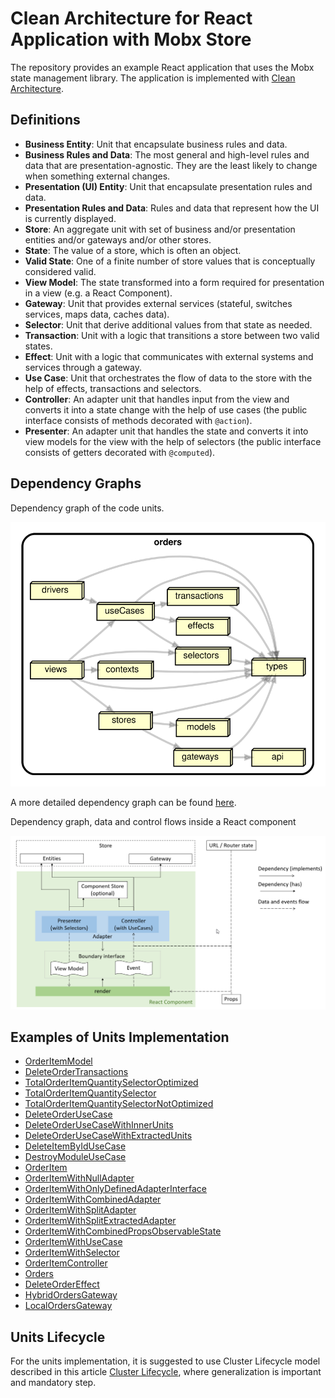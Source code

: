 # Clean Architecture for React Application with Mobx Store

The repository provides an example React application that uses the Mobx state management library. The application is implemented with [Clean Architecture](https://blog.cleancoder.com/uncle-bob/2012/08/13/the-clean-architecture.html).

## Definitions

- **Business Entity**: Unit that encapsulate business rules and data.
- **Business Rules and Data**: The most general and high-level rules and data that are presentation-agnostic. They are the least likely to change when something external changes.
- **Presentation (UI) Entity**: Unit that encapsulate presentation rules and data.
- **Presentation Rules and Data**: Rules and data that represent how the UI is currently displayed.
- **Store**: An aggregate unit with set of business and/or presentation entities and/or gateways and/or other stores.
- **State**: The value of a store, which is often an object.
- **Valid State**: One of a finite number of store values that is conceptually considered valid.
- **View Model**: The state transformed into a form required for presentation in a view (e.g. a React Component).
- **Gateway**: Unit that provides external services (stateful, switches services, maps data, caches data).
- **Selector**: Unit that derive additional values from that state as needed.
- **Transaction**: Unit with a logic that transitions a store between two valid states.
- **Effect**: Unit with a logic that communicates with external systems and services through a gateway.
- **Use Case**: Unit that orchestrates the flow of data to the store with the help of effects, transactions and selectors.
- **Controller**: An adapter unit that handles input from the view and converts it into a state change with the help of use cases (the public interface consists of methods decorated with `@action`).
- **Presenter**: An adapter unit that handles the state and converts it into view models for the view with the help of selectors (the public interface consists of getters decorated with `@computed`).

## Dependency Graphs

Dependency graph of the code units.

![dependency overview](docs/images/dependency-graph-overview-0.svg)

A more detailed dependency graph can be found [here](docs/images/dependency-graph-overview-1.svg).

Dependency graph, data and control flows inside a React component

![react component](docs/images/react-component-dependencies-and-flow.png)

## Examples of Units Implementation

- [OrderItemModel](src/modules/orders/models/OrderItemModel/OrderItemModel.spec.ts)
- [DeleteOrderTransactions](src/modules/orders/transactions/DeleteOrderTransactions/DeleteOrderTransactions.spec.ts)
- [TotalOrderItemQuantitySelectorOptimized](src/modules/orders/selectors/TotalOrderItemQuantitySelector/TotalOrderItemQuantitySelectorOptimized.spec.tsx)
- [TotalOrderItemQuantitySelector](src/modules/orders/selectors/TotalOrderItemQuantitySelector/TotalOrderItemQuantitySelector.spec.ts)
- [TotalOrderItemQuantitySelectorNotOptimized](src/modules/orders/selectors/TotalOrderItemQuantitySelector/TotalOrderItemQuantitySelectorNotOptimized.spec.tsx)
- [DeleteOrderUseCase](src/modules/orders/useCases/DeleteOrderUseCase/DeleteOrderUseCase.spec.ts)
- [DeleteOrderUseCaseWithInnerUnits](src/modules/orders/useCases/DeleteOrderUseCase/DeleteOrderUseCaseWithInnerUnits.spec.ts)
- [DeleteOrderUseCaseWithExtractedUnits](src/modules/orders/useCases/DeleteOrderUseCase/DeleteOrderUseCaseWithExtractedUnits.spec.ts)
- [DeleteItemByIdUseCase](src/modules/orders/useCases/DeleteItemByIdUseCase/DeleteItemByIdUseCase.spec.ts)
- [DestroyModuleUseCase](src/modules/orders/useCases/DestroyModuleUseCase/DestroyModuleUseCase.spec.ts)
- [OrderItem](src/modules/orders/views/containers/OrderItem/OrderItem.spec.tsx)
- [OrderItemWithNullAdapter](src/modules/orders/views/containers/OrderItem/OrderItemWithNullAdapter/OrderItem.spec.tsx)
- [OrderItemWithOnlyDefinedAdapterInterface](src/modules/orders/views/containers/OrderItem/OrderItemWithOnlyDefinedAdapterInterface/OrderItem.spec.tsx)
- [OrderItemWithCombinedAdapter](src/modules/orders/views/containers/OrderItem/OrderItemWithCombinedAdapter/OrderItem.spec.tsx)
- [OrderItemWithSplitAdapter](src/modules/orders/views/containers/OrderItem/OrderItemWithSplitAdapter/OrderItem.spec.tsx)
- [OrderItemWithSplitExtractedAdapter](src/modules/orders/views/containers/OrderItem/OrderItemWithSplitExtractedAdapter/OrderItem.spec.tsx)
- [OrderItemWithCombinedPropsObservableState](src/modules/orders/views/containers/OrderItem/OrderItemWithCombinedPropsObservableState/OrderItem.spec.tsx)
- [OrderItemWithUseCase](src/modules/orders/views/containers/OrderItem/OrderItemWithUseCase/OrderItem.spec.tsx)
- [OrderItemWithSelector](src/modules/orders/views/containers/OrderItem/OrderItemWithSelector/OrderItem.spec.tsx)
- [OrderItemController](src/modules/orders/views/containers/OrderItem/OrderItemWithSplitExtractedAdapter/OrderItemAdapter/OrderItemController.spec.ts)
- [Orders](src/modules/orders/views/containers/Orders/Orders.spec.tsx)
- [DeleteOrderEffect](src/modules/orders/effects/DeleteOrderEffect/DeleteOrderEffect.spec.ts)
- [HybridOrdersGateway](src/modules/orders/gateways/HybridOrdersGateway/HybridOrdersGateway.spec.ts)
- [LocalOrdersGateway](src/modules/orders/gateways/HybridOrdersGateway/LocalOrdersGateway/LocalOrdersGateway.spec.ts)

## Units Lifecycle

For the units implementation, it is suggested to use Cluster Lifecycle model described in this article [Cluster Lifecycle](docs/the-new-culture-of-software-development-reflection.pdf), where generalization is important and mandatory step.
